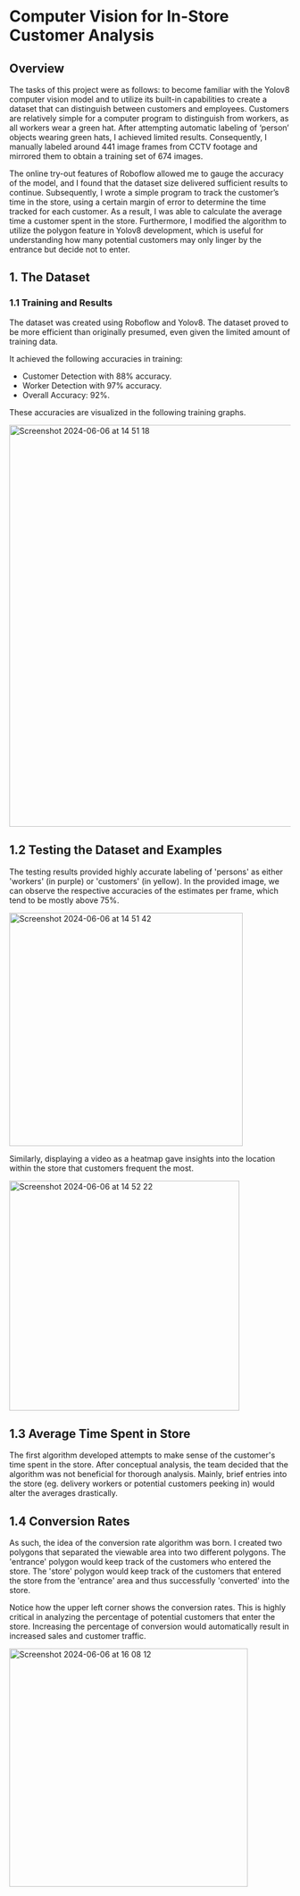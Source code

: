 # Computer Vision for In-Store Customer Analysis

## Overview
The tasks of this project were as follows: to become familiar with the Yolov8 computer vision model and to utilize its built-in capabilities to create a dataset that can distinguish between customers and employees. Customers are relatively simple for a computer program to distinguish from workers, as all workers wear a green hat. After attempting automatic labeling of ‘person’ objects wearing green hats, I achieved limited results. Consequently, I manually labeled around 441 image frames from CCTV footage and mirrored them to obtain a training set of 674 images. 

The online try-out features of Roboflow allowed me to gauge the accuracy of the model, and I found that the dataset size delivered sufficient results to continue. Subsequently, I wrote a simple program to track the customer’s time in the store, using a certain margin of error to determine the time tracked for each customer. As a result, I was able to calculate the average time a customer spent in the store. Furthermore, I modified the algorithm to utilize the polygon feature in Yolov8 development, which is useful for understanding how many potential customers may only linger by the entrance but decide not to enter. 

## 1. The Dataset

### 1.1 Training and Results
The dataset was created using Roboflow and Yolov8. The dataset proved to be more efficient than originally presumed, even given the limited amount of training data. 

It achieved the following accuracies in training:
- Customer Detection with 88% accuracy.
- Worker Detection with 97% accuracy.
- Overall Accuracy: 92%.

These accuracies are visualized in the following training graphs.

<img width="720" alt="Screenshot 2024-06-06 at 14 51 18" src="https://github.com/leopold16/computer_vision/assets/123328956/01d967d0-2496-4b50-8ff9-6e92f7d51423">

## 1.2 Testing the Dataset and Examples

The testing results provided highly accurate labeling of 'persons' as either 'workers' (in purple) or 'customers' (in yellow). In the provided image, we can observe the respective accuracies of the estimates per frame, which tend to be mostly above 75%.

<img width="418" alt="Screenshot 2024-06-06 at 14 51 42" src="https://github.com/leopold16/computer_vision/assets/123328956/9221174c-5aaa-4b79-ad64-5cca9ebff32e">

Similarly, displaying a video as a heatmap gave insights into the location within the store that customers frequent the most.

<img width="412" alt="Screenshot 2024-06-06 at 14 52 22" src="https://github.com/leopold16/computer_vision/assets/123328956/2e3bc5d3-166e-40a0-a5eb-1ee6e3b08b24">

## 1.3 Average Time Spent in Store 

The first algorithm developed attempts to make sense of the customer's time spent in the store. After conceptual analysis, the team decided that the algorithm was not beneficial for thorough analysis. Mainly, brief entries into the store (eg. delivery workers or potential customers peeking in) would alter the averages drastically. 

## 1.4 Conversion Rates 

As such, the idea of the conversion rate algorithm was born. I created two polygons that separated the viewable area into two different polygons. The 'entrance' polygon would keep track of the customers who entered the store. The 'store' polygon would keep track of the customers that entered the store from the 'entrance' area and thus successfully 'converted' into the store. 

Notice how the upper left corner shows the conversion rates. This is highly critical in analyzing the percentage of potential customers that enter the store.
Increasing the percentage of conversion would automatically result in increased sales and customer traffic. 

<img width="427" alt="Screenshot 2024-06-06 at 16 08 12" src="https://github.com/leopold16/computer_vision/assets/123328956/a809e201-5d26-4812-8e8e-fbbca6bb74d8">







